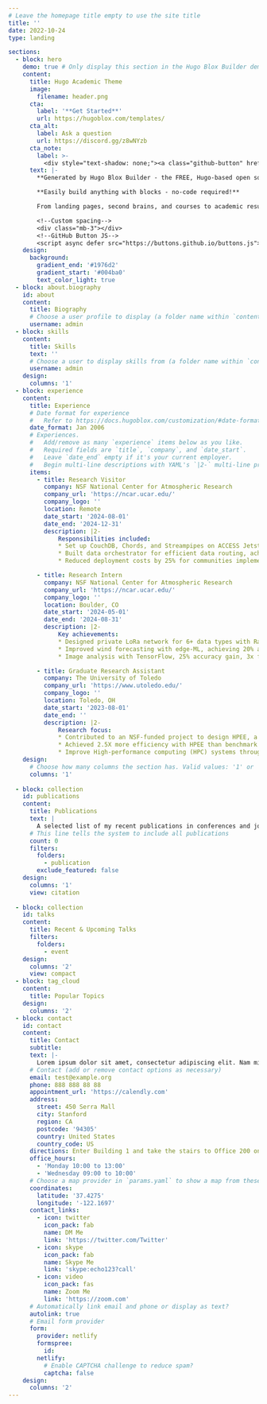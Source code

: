 ```yaml
---
# Leave the homepage title empty to use the site title
title: ''
date: 2022-10-24
type: landing

sections:
  - block: hero
    demo: true # Only display this section in the Hugo Blox Builder demo site
    content:
      title: Hugo Academic Theme
      image:
        filename: header.png
      cta:
        label: '**Get Started**'
        url: https://hugoblox.com/templates/
      cta_alt:
        label: Ask a question
        url: https://discord.gg/z8wNYzb
      cta_note:
        label: >-
          <div style="text-shadow: none;"><a class="github-button" href="https://github.com/HugoBlox/hugo-blox-builder" data-icon="octicon-star" data-size="large" data-show-count="true" aria-label="Star">Star Hugo Blox Builder</a></div><div style="text-shadow: none;"><a class="github-button" href="https://github.com/HugoBlox/theme-academic-cv" data-icon="octicon-star" data-size="large" data-show-count="true" aria-label="Star">Star the Academic template</a></div>
      text: |-
        **Generated by Hugo Blox Builder - the FREE, Hugo-based open source website builder trusted by 500,000+ sites.**

        **Easily build anything with blocks - no-code required!**

        From landing pages, second brains, and courses to academic resumés, conferences, and tech blogs.

        <!--Custom spacing-->
        <div class="mb-3"></div>
        <!--GitHub Button JS-->
        <script async defer src="https://buttons.github.io/buttons.js"></script>
    design:
      background:
        gradient_end: '#1976d2'
        gradient_start: '#004ba0'
        text_color_light: true
  - block: about.biography
    id: about
    content:
      title: Biography
      # Choose a user profile to display (a folder name within `content/authors/`)
      username: admin
  - block: skills
    content:
      title: Skills
      text: ''
      # Choose a user to display skills from (a folder name within `content/authors/`)
      username: admin
    design:
      columns: '1'
  - block: experience
    content:
      title: Experience
      # Date format for experience
      #   Refer to https://docs.hugoblox.com/customization/#date-format
      date_format: Jan 2006
      # Experiences.
      #   Add/remove as many `experience` items below as you like.
      #   Required fields are `title`, `company`, and `date_start`.
      #   Leave `date_end` empty if it's your current employer.
      #   Begin multi-line descriptions with YAML's `|2-` multi-line prefix.
      items:
        - title: Research Visitor
          company: NSF National Center for Atmospheric Research
          company_url: 'https://ncar.ucar.edu/'
          company_logo: ''
          location: Remote
          date_start: '2024-08-01'
          date_end: '2024-12-31'
          description: |2-
              Responsibilities included:
              * Set up CouchDB, Chords, and Streampipes on ACCESS Jetstreams for community weather data storage
              * Built data orchestrator for efficient data routing, achieving 30% transmission efficiency gain
              * Reduced deployment costs by 25% for communities implementing the project

        - title: Research Intern
          company: NSF National Center for Atmospheric Research
          company_url: 'https://ncar.ucar.edu/'
          company_logo: ''
          location: Boulder, CO
          date_start: '2024-05-01'
          date_end: '2024-08-31'
          description: |2-
              Key achievements:
              * Designed private LoRa network for 6+ data types with Raspberry Pi gateways and central server
              * Improved wind forecasting with edge-ML, achieving 20% accuracy gain on Raspberry Pi
              * Image analysis with TensorFlow, 25% accuracy gain, 3x faster training, and 95% precision on 10,000+ images

        - title: Graduate Research Assistant
          company: The University of Toledo
          company_url: 'https://www.utoledo.edu/'
          company_logo: ''
          location: Toledo, OH
          date_start: '2023-08-01'
          date_end: ''
          description: |2-
              Research focus:
              * Contributed to an NSF-funded project to design HPEE, a new auto-tuning algorithm for optimizing HPC applications on edge devices
              * Achieved 2.5X more efficiency with HPEE than benchmark methods
              * Improve High-performance computing (HPC) systems through stochastic modeling and optimization
    design:
      # Choose how many columns the section has. Valid values: '1' or '2'.
      columns: '1'
  
  - block: collection
    id: publications
    content:
      title: Publications
      text: |
        A selected list of my recent publications in conferences and journals.
      # This line tells the system to include all publications
      count: 0
      filters:
        folders:
          - publication
        exclude_featured: false
    design:
      columns: '1'
      view: citation
      
  - block: collection
    id: talks
    content:
      title: Recent & Upcoming Talks
      filters:
        folders:
          - event
    design:
      columns: '2'
      view: compact
  - block: tag_cloud
    content:
      title: Popular Topics
    design:
      columns: '2'
  - block: contact
    id: contact
    content:
      title: Contact
      subtitle:
      text: |-
        Lorem ipsum dolor sit amet, consectetur adipiscing elit. Nam mi diam, venenatis ut magna et, vehicula efficitur enim.
      # Contact (add or remove contact options as necessary)
      email: test@example.org
      phone: 888 888 88 88
      appointment_url: 'https://calendly.com'
      address:
        street: 450 Serra Mall
        city: Stanford
        region: CA
        postcode: '94305'
        country: United States
        country_code: US
      directions: Enter Building 1 and take the stairs to Office 200 on Floor 2
      office_hours:
        - 'Monday 10:00 to 13:00'
        - 'Wednesday 09:00 to 10:00'
      # Choose a map provider in `params.yaml` to show a map from these coordinates
      coordinates:
        latitude: '37.4275'
        longitude: '-122.1697'  
      contact_links:
        - icon: twitter
          icon_pack: fab
          name: DM Me
          link: 'https://twitter.com/Twitter'
        - icon: skype
          icon_pack: fab
          name: Skype Me
          link: 'skype:echo123?call'
        - icon: video
          icon_pack: fas
          name: Zoom Me
          link: 'https://zoom.com'
      # Automatically link email and phone or display as text?
      autolink: true
      # Email form provider
      form:
        provider: netlify
        formspree:
          id:
        netlify:
          # Enable CAPTCHA challenge to reduce spam?
          captcha: false
    design:
      columns: '2'
---
```

